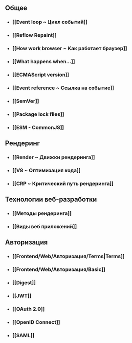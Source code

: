 ## Общее
- ### [[Event loop ~ Цикл событий]]
- ### [[Reflow Repaint]]
- ### [[How work browser ~ Как работает браузер]]
- ### [[What happens when...]]
- ### [[ECMAScript version]]
- ### [[Event reference ~ Ссылка на событие]]
- ### [[SemVer]]
- ### [[Package lock files]]
- ### [[ESM - CommonJS]]
## Рендеринг
- ### [[Render ~ Движки рендеринга]]
- ### [[V8 ~ Оптимизация кода]]
- ### [[CRP ~ Критический путь рендеринга]]
## Технологии веб-разработки
- ### [[Методы рендеринга]]
- ### [[Виды веб приложений]]
## Авторизация
- ### [[Frontend/Web/Авторизация/Terms|Terms]]
- ### [[Frontend/Web/Авторизация/Basic]]
- ### [[Digest]]
- ### [[JWT]]
- ### [[OAuth 2.0]]
- ### [[OpenID Connect]]
- ### [[SAML]]